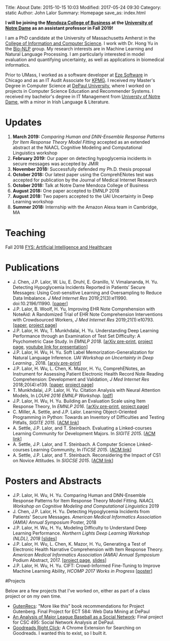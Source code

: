 Title: About
Date: 2015-10-15 10:03
Modified: 2017-05-24 09:30
Category: static
Author: John Lalor
Summary: Homepage
save_as: index.html

**I will be joining the [Mendoza College of Business][32] at the [University of Notre Dame][9] as an assistant professor in Fall 2019!**

I am a PhD candidate at the University of Massachusetts Amherst in the [College of Information and Computer Science][1]. I work with Dr. Hong Yu in the [Bio-NLP][33] group. My research interests are in Machine Learning and Natural Language Processing. I am particularly interested in model evaluation and quantifying uncertainty, as well as applications in biomedical informatics.

Prior to UMass, I worked as a software developer at [Eze Software][2] in Chicago and as an IT Audit Associate for [KPMG][23]. I received my Master's Degree in Computer Science at [DePaul University][3], where I worked on projects in Computer Science Education and Recommender Systems. I received my bachelor's degree in IT Management from [Universty of Notre Dame][9], with a minor in Irish Language & Literature.


# Updates

1. **March 2019:** *Comparing Human and DNN-Ensemble Response Patterns for Item Response Theory Model Fitting* accepted as an extended abstract at the NAACL Cognitive Modeling and Computational Linguistics workshop
1. **February 2019:** Our paper on detecting hypoglycemia incidents in secure messages was accepted by JMIR
1. **November 2018:** Successfully defended my Ph.D. thesis proposal
1. **October 2018:** Our latest paper using the ComprehENotes test was accepted for publication by the Journal of Medical Internet Research
1. **October 2018:** Talk at Notre Dame Mendoza College of Business
1. **August 2018:** One paper accepted to EMNLP 2018
1. **August 2018:** Two papers accepted to the UAI Uncertainty in Deep Learning workshop
1. **Summer 2018:** Internship with the Amazon Alexa team in Cambridge, MA

# Teaching

Fall 2018 [FYS: Artificial Intelligence and Healthcare][26]

# Publications

- J. Chen, J.P. Lalor, W. Liu, E. Druhl, E. Granillo, V. Vimalananda, H. Yu. Detecting Hypoglycemia Incidents Reported in Patients’ Secure Messages: Using Cost-sensitive Learning and Oversampling to Reduce Data Imbalance. *J Med Internet Res* 2019;21(3):e11990. doi:10.2196/11990. [[paper][34]]
- J.P. Lalor, B. Woolf, H. Yu, Improving EHR Note Comprehension with NoteAid: A Randomized Trial of EHR Note Comprehension Interventions with Crowdsourced Workers, *J Med Internet Res* 2019;21(1):e10793. [[paper][35], [project page][20]]
- J.P. Lalor, H. Wu, T. Munkhdalai, H. Yu. Understanding Deep Learning Performance through an Examination of Test Set Difficulty: A Psychometric Case Study. In *EMNLP 2018.* [[arXiv pre-print][27], [project page][19], [youtube link for presentation][28]]
- J.P. Lalor, H. Wu, H. Yu. Soft Label Memorization-Generalization for Natural Language Inference. *UAI Workshop on Uncertainty in Deep Learning.*, 2018. [[arxiv pre-print][36]]
- J.P. Lalor, H. Wu, L. Chen, K. Mazor, H. Yu, ComprehENotes, an Instrument for Assessing Patient Electronic Health Record Note Reading Comprehension: Development and Validation, *J Med Internet Res* 2018;20(4):e139. [[paper][37], [project page][20]]
- T. Munkhdalai, J.P. Lalor, H. Yu. Citation Analysis with Neural Attention Models, In *LOUHI 2016 EMNLP Workshop*. [[pdf][13]]
- J.P. Lalor, H. Wu, H. Yu. Building an Evaluation Scale using Item Response Theory, In *EMNLP 2016*. [[arXiv pre-print][4], [project page][19]]
- C. Miller, A. Settle, and J.P. Lalor. Learning Object-Oriented Programming in Python: Towards an Inventory of Difficulties and Testing Pitfalls, *SIGITE 2015*. [[ACM link][5]]
- A. Settle, J.P. Lalor, and T. Steinbach. Evaluating a Linked-courses Learning Community for Development Majors. In *SIGITE 2015*. [[ACM link][6]]
- A. Settle, J.P. Lalor, and T. Steinbach. A Computer Science Linked-courses Learning Community, In *ITiCSE 2015*. [[ACM link][7]]
- A. Settle, J.P. Lalor, and T. Steinbach. Reconsidering the Impact of CS1 on Novice Attitudes. In *SIGCSE 2015*. [[ACM link][8]]

# Posters and Abstracts

- J.P. Lalor, H. Wu, H. Yu. Comparing Human and DNN-Ensemble Response Patterns for Item Response Theory Model Fitting. *NAACL Workshop on Cognitive Modeling and Computational Linguistics* 2019
- J. Chen, J.P. Lalor, H. Yu. Detecting Hypoglycemia Incidents from Patients' Secure Messages. *American Medical Informatics Association (AMIA) Annual Symposium* Poster, 2018
- J.P. Lalor, H. Wu, H. Yu, Modeling Difficulty to Understand Deep Learning Performance. *Northern Lights Deep Learning Workshop (NLDL), 2018* [[slides][25]]
- J.P. Lalor, H. Wu, L. Chen, K. Mazor, H. Yu, Generating a Test of Electronic Health Narrative Comprehension with Item Response Theory. *American Medical Informatics Association (AMIA) Annual Symposium* Podium Abstract, 2017. [[project page][20], [slides][22]]
- J.P. Lalor, H. Wu, H. Yu. CIFT: Crowd-Informed Fine-Tuning to Improve Machine Learning Ability, *HCOMP 2017 Works in Progress* [[poster][21]]

#Projects

Below are a few projects that I've worked on, either as part of a class project or on my own time.

- [GutenRecs][10]: "More like this" book recommendations for Project Gutenberg. Final Project for ECT 584: Web Data Mining at DePaul
- [An Analysis of Major League Baseball as a Social Network][11]: Final project for CSC 495: Social Network Analysis at DePaul.
- [Goodreads Right Click][12]: A Chrome Extension for Searching on Goodreads. I wanted this to exist, so I built it.


[1]:https://cics.umass.edu/
[2]:http://www.ezesoft.com/
[3]:http://www.cdm.depaul.edu/Pages/default.aspx
[4]:https://arxiv.org/abs/1605.08889v2
[5]:http://dl.acm.org/citation.cfm?id=2808017
[6]:http://dl.acm.org/citation.cfm?id=2808031
[7]:http://dl.acm.org/citation.cfm?id=2729094.2742621
[8]:http://dl.acm.org/citation.cfm?id=2677235
[9]:https://www.nd.edu
[10]:http://gutenrecs.herokuapp.com/gutenrecs
[11]:http://jplalor.github.io/pdfs/networks_MLB.pdf
[12]:https://chrome.google.com/webstore/detail/goodreads-right-click/fbicpmopjallgdpklipffmihodimmcbe?utm_source=chrome-ntp-icon
[13]:http://www.aclweb.org/anthology/W/W16/W16-6109.pdf
[14]:https://people.cs.umass.edu/~mlfriend/pmwiki/pmwiki.php?n=Main.BuildingEvaluationScalesForNLPUsingItemResponseTheory
[15]:http://jplalor.github.io/pdfs/mlfl_irt.pdf
[16]:https://www.youtube.com/watch?v=iR_yMnUOhig
[17]:https://arxiv.org/abs/1702.08563
[18]:https://arxiv.org/abs/1702.04811
[19]:http://jplalor.github.io/irt
[20]:http://jplalor.github.io/ehr.html
[21]:http://jplalor.github.io/pdfs/cift_hcomp2017.pdf
[22]:http://jplalor.github.io/pdfs/amia_ehr_2017.pdf
[23]:http://www.kpmg.com
[24]:https://www.cics.umass.edu/grads/phd-portfolio
[25]:http://jplalor.github.io/pdfs/lalor_nldl.pdf
[26]:http://jplalor.github.io/fys18.html
[27]:https://arxiv.org/abs/1702.04811
[28]:https://www.youtube.com/watch?v=4FZYB-YvV7k
[29]:http://jplalor.github.io/pdfs/cv.pdf
[30]:http://jplalor.github.io/pdfs/research_statement.pdf
[31]:http://jplalor.github.io/pdfs/teaching_statement.pdf
[32]:https://mendoza.nd.edu
[33]:http://bio-nlp.org/
[34]:https://www.jmir.org/2019/3/e11990/
[35]:https://www.jmir.org/2019/1/e10793/ 
[36]:https://arxiv.org/abs/1702.08563
[37]:https://www.jmir.org/2018/4/e139/
